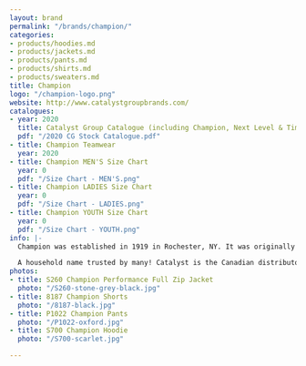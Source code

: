 ```yaml
---
layout: brand
permalink: "/brands/champion/"
categories:
- products/hoodies.md
- products/jackets.md
- products/pants.md
- products/shirts.md
- products/sweaters.md
title: Champion
logo: "/champion-logo.png"
website: http://www.catalystgroupbrands.com/
catalogues:
- year: 2020
  title: Catalyst Group Catalogue (including Champion, Next Level & Timberlea)
  pdf: "/2020 CG Stock Catalogue.pdf"
- title: Champion Teamwear
  year: 2020
- title: Champion MEN'S Size Chart
  year: 0
  pdf: "/Size Chart - MEN'S.png"
- title: Champion LADIES Size Chart
  year: 0
  pdf: "/Size Chart - LADIES.png"
- title: Champion YOUTH Size Chart
  year: 0
  pdf: "/Size Chart - YOUTH.png"
info: |-
  Champion was established in 1919 in Rochester, NY. It was originally named Knickerbocker Knitting Mills :)

  A household name trusted by many! Catalyst is the Canadian distributor for Champion.
photos:
- title: S260 Champion Performance Full Zip Jacket
  photo: "/S260-stone-grey-black.jpg"
- title: 8187 Champion Shorts
  photo: "/8187-black.jpg"
- title: P1022 Champion Pants
  photo: "/P1022-oxford.jpg"
- title: S700 Champion Hoodie
  photo: "/S700-scarlet.jpg"

---
```

